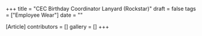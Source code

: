 +++
title = "CEC Birthday Coordinator Lanyard (Rockstar)"
draft = false
tags = ["Employee Wear"]
date = ""

[Article]
contributors = []
gallery = []
+++